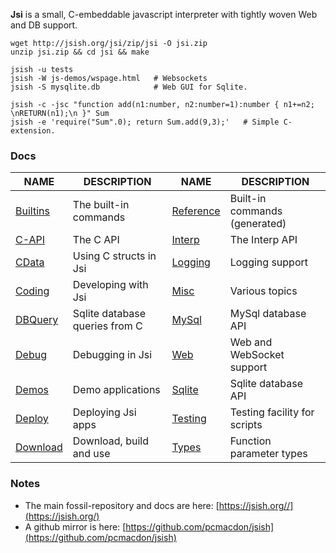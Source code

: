 **Jsi** is a small, C-embeddable javascript interpreter with tightly woven Web and DB support.

    wget http://jsish.org/jsi/zip/jsi -O jsi.zip 
    unzip jsi.zip && cd jsi && make

    jsish -u tests
    jsish -W js-demos/wspage.html   # Websockets
    jsish -S mysqlite.db            # Web GUI for Sqlite.
    
    jsish -c -jsc "function add(n1:number, n2:number=1):number { n1+=n2; \nRETURN(n1);\n }" Sum 
    jsish -e 'require("Sum".0); return Sum.add(9,3);'   # Simple C-extension.

### Docs

| NAME                      | DESCRIPTION                    | NAME                      | DESCRIPTION                    |
|---------------------------|--------------------------------|---------------------------|--------------------------------|
| [Builtins](https://jsish.org/doc/Builtins.md)   | The built-in commands          | [Reference](https://jsish.org/doc/Reference.md) | Built-in commands (generated)  |
| [C-API](https://jsish.org/doc/C-API.md)         | The C API                      | [Interp](https://jsish.org/doc/Interp.md)       | The Interp API                 |
| [CData](https://jsish.org/doc/CData.md)         | Using C structs in Jsi         | [Logging](https://jsish.org/doc/Logging.md)     | Logging support                |
| [Coding](https://jsish.org/doc/Coding.md)       | Developing with Jsi            | [Misc](https://jsish.org/doc/Misc.md)           | Various topics                 |
| [DBQuery](https://jsish.org/doc/DBQuery.md)     | Sqlite database queries from C | [MySql](https://jsish.org/doc/MySql.md)         | MySql database API             |
| [Debug](https://jsish.org/doc/Debug.md)         | Debugging in Jsi               | [Web](https://jsish.org/doc/Web.md)             | Web and WebSocket support      |
| [Demos](https://jsish.org/doc/Demos.md)         | Demo applications              | [Sqlite](https://jsish.org/doc/Sqlite.md)       | Sqlite database API            |
| [Deploy](https://jsish.org/doc/Deploy.md)       | Deploying Jsi apps             | [Testing](https://jsish.org/doc/Testing.md)     | Testing facility for scripts   |
| [Download](https://jsish.org/doc/Download.md)   | Download, build and use        | [Types](https://jsish.org/doc/Types.md)         | Function parameter types       |

### Notes

 - The main fossil-repository and docs are here: [https://jsish.org//](https://jsish.org/)
 - A github mirror is here: [https://github.com/pcmacdon/jsish](https://github.com/pcmacdon/jsish)
 
